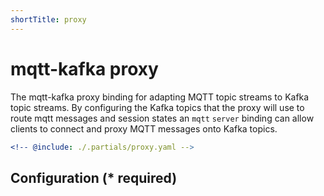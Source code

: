 ```yaml
---
shortTitle: proxy
---
```


# mqtt-kafka proxy

The mqtt-kafka proxy binding for adapting MQTT topic streams to Kafka topic streams. By configuring the Kafka topics that the proxy will use to route mqtt messages and session states an `mqtt` `server` binding can allow clients to connect and proxy MQTT messages onto Kafka topics.

```yaml {3}
<!-- @include: ./.partials/proxy.yaml -->
```

## Configuration (\* required)

<!-- @include: ./.partials/options.md -->
<!-- @include: ./.partials/routes.md -->
<!-- @include: ../.partials/exit.md -->
<!-- @include: ../.partials/telemetry.md -->
